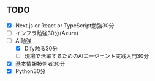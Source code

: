 
## TODO

- [x] Next.js or React or TypeScript勉強30分
- [ ] インフラ勉強30分(Azure)
- [ ] AI勉強
	- [x] Dify触る30分
	- [ ] 現場で活躍するためのAIエージェント実践入門30分
- [x] 基本情報技術者30分
- [x] Python30分
